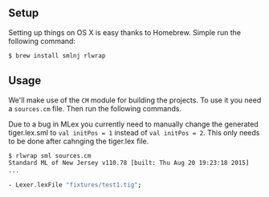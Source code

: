 ## Setup

Setting up things on OS X is easy thanks to Homebrew. Simple run the following
command:

```sh
$ brew install smlnj rlwrap
```

## Usage

We'll make use of the `CM` module for building the projects. To use it you
need a `sources.cm` file. Then run the following commands.

Due to a bug in MLex you currently need to manually change the generated
tiger.lex.sml to `val initPos = 1` instead of `val initPos = 2`. This only needs
to be done after cahnging the tiger.lex file.

```sh
$ rlwrap sml sources.cm
Standard ML of New Jersey v110.78 [built: Thu Aug 20 19:23:18 2015]
...

- Lexer.lexFile "fixtures/test1.tig";
```
